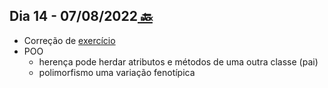 ## Dia 14 - 07/08/2022[  🔙](../../README.md)

- Correção de [exercício](../12/exerc%C3%ADcios)
- POO
  - herença pode herdar atributos e métodos de uma outra classe (pai) 
  - polimorfismo uma variação fenotípica

